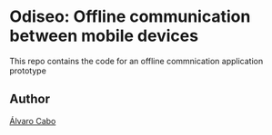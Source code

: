 # Odiseo: Offline communication between mobile devices

This repo contains the code for an offline commnication application prototype

## Author

[Álvaro Cabo](https://github.com/0xCAB0)
